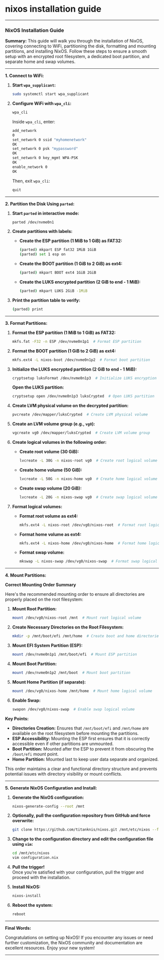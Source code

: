 # nixos installation guide

---

### NixOS Installation Guide

**Summary:**
This guide will walk you through the installation of NixOS, covering connecting to WiFi, partitioning the disk, formatting and mounting partitions, and installing NixOS. Follow these steps to ensure a smooth setup with an encrypted root filesystem, a dedicated boot partition, and separate home and swap volumes.

---

**1. Connect to WiFi:**

1. **Start `wpa_supplicant`:**
   ```sh
   sudo systemctl start wpa_supplicant
   ```

2. **Configure WiFi with `wpa_cli`:**
   ```sh
   wpa_cli
   ```

   Inside `wpa_cli`, enter:
   ```sh
   add_network
   0
   set_network 0 ssid "myhomenetwork"
   OK
   set_network 0 psk "mypassword"
   OK
   set_network 0 key_mgmt WPA-PSK
   OK
   enable_network 0
   OK
   ```

   Then, exit `wpa_cli`:
   ```sh
   quit
   ```

---

**2. Partition the Disk Using `parted`:**

1. **Start `parted` in interactive mode:**
   ```sh
   parted /dev/nvme0n1
   ```

2. **Create partitions with labels:**
   - **Create the ESP partition (1 MiB to 1 GiB) as FAT32:**
     ```sh
     (parted) mkpart ESP fat32 1MiB 1GiB
     (parted) set 1 esp on
     ```

   - **Create the BOOT partition (1 GiB to 2 GiB) as ext4:**
     ```sh
     (parted) mkpart BOOT ext4 1GiB 2GiB
     ```

   - **Create the LUKS encrypted partition (2 GiB to end - 1 MiB):**
     ```sh
     (parted) mkpart LUKS 2GiB -1MiB
     ```

3. **Print the partition table to verify:**
   ```sh
   (parted) print
   ```

---

**3. Format Partitions:**

1. **Format the ESP partition (1 MiB to 1 GiB) as FAT32:**
   ```sh
   mkfs.fat -F32 -n ESP /dev/nvme0n1p1  # Format ESP partition
   ```

2. **Format the BOOT partition (1 GiB to 2 GiB) as ext4:**
   ```sh
   mkfs.ext4 -L nixos-boot /dev/nvme0n1p2  # Format boot partition
   ```

3. **Initialize the LUKS encrypted partition (2 GiB to end - 1 MiB):**
   ```sh
   cryptsetup luksFormat /dev/nvme0n1p3  # Initialize LUKS encryption
   ```

   **Open the LUKS partition:**
   ```sh
   cryptsetup open /dev/nvme0n1p3 luksCrypted  # Open LUKS partition
   ```

4. **Create LVM physical volume on the decrypted partition:**
   ```sh
   pvcreate /dev/mapper/luksCrypted  # Create LVM physical volume
   ```

5. **Create an LVM volume group (e.g., `vg0`):**
   ```sh
   vgcreate vg0 /dev/mapper/luksCrypted  # Create LVM volume group
   ```

6. **Create logical volumes in the following order:**
   - **Create root volume (30 GiB):**
     ```sh
     lvcreate -L 30G -n nixos-root vg0  # Create root logical volume
     ```

   - **Create home volume (50 GiB):**
     ```sh
     lvcreate -L 50G -n nixos-home vg0  # Create home logical volume
     ```

   - **Create swap volume (20 GiB):**
     ```sh
     lvcreate -L 20G -n nixos-swap vg0  # Create swap logical volume
     ```

7. **Format logical volumes:**
   - **Format root volume as ext4:**
     ```sh
     mkfs.ext4 -L nixos-root /dev/vg0/nixos-root  # Format root logical volume
     ```

   - **Format home volume as ext4:**
     ```sh
     mkfs.ext4 -L nixos-home /dev/vg0/nixos-home  # Format home logical volume
     ```

   - **Format swap volume:**
     ```sh
     mkswap -L nixos-swap /dev/vg0/nixos-swap  # Format swap logical volume
     ```

---

**4. Mount Partitions:**

**Correct Mounting Order Summary**

Here's the recommended mounting order to ensure all directories are properly placed on the root filesystem:

1. **Mount Root Partition:**
   ```sh
   mount /dev/vg0/nixos-root /mnt  # Mount root logical volume
   ```

2. **Create Necessary Directories on the Root Filesystem:**
   ```sh
   mkdir -p /mnt/boot/efi /mnt/home  # Create boot and home directories
   ```

3. **Mount EFI System Partition (ESP):**
   ```sh
   mount /dev/nvme0n1p1 /mnt/boot/efi  # Mount ESP partition
   ```

4. **Mount Boot Partition:**
   ```sh
   mount /dev/nvme0n1p2 /mnt/boot  # Mount boot partition
   ```

5. **Mount Home Partition (if separate):**
   ```sh
   mount /dev/vg0/nixos-home /mnt/home  # Mount home logical volume
   ```

6. **Enable Swap:**
   ```sh
   swapon /dev/vg0/nixos-swap  # Enable swap logical volume
   ```

**Key Points:**

- **Directories Creation:** Ensures that `/mnt/boot/efi` and `/mnt/home` are available on the root filesystem before mounting the partitions.
- **ESP Accessibility:** Mounting the ESP first ensures that it is correctly accessible even if other partitions are unmounted.
- **Boot Partition:** Mounted after the ESP to prevent it from obscuring the `/boot/efi` mount point.
- **Home Partition:** Mounted last to keep user data separate and organized.

This order maintains a clear and functional directory structure and prevents potential issues with directory visibility or mount conflicts.

---

**5. Generate NixOS Configuration and Install:**

1. **Generate the NixOS configuration:**
   ```sh
   nixos-generate-config --root /mnt
   ```

2. **Optionally, pull the configuration repository from GitHub and force overwrite:**
   ```sh
   git clone https://github.com/titanknis/nixos.git /mnt/etc/nixos --force
   ```

3. **Change to the configuration directory and edit the configuration file using `vim`:**
   ```sh
   cd /mnt/etc/nixos
   vim configuration.nix
   ```

4. **Pull the trigger!**  
   Once you’re satisfied with your configuration, pull the trigger and proceed with the installation.

5. **Install NixOS:**
   ```sh
   nixos-install
   ```

6. **Reboot the system:**
   ```sh
   reboot
   ```

---

**Final Words:**

Congratulations on setting up NixOS! If you encounter any issues or need further customization, the NixOS community and documentation are excellent resources. Enjoy your new system!

---
